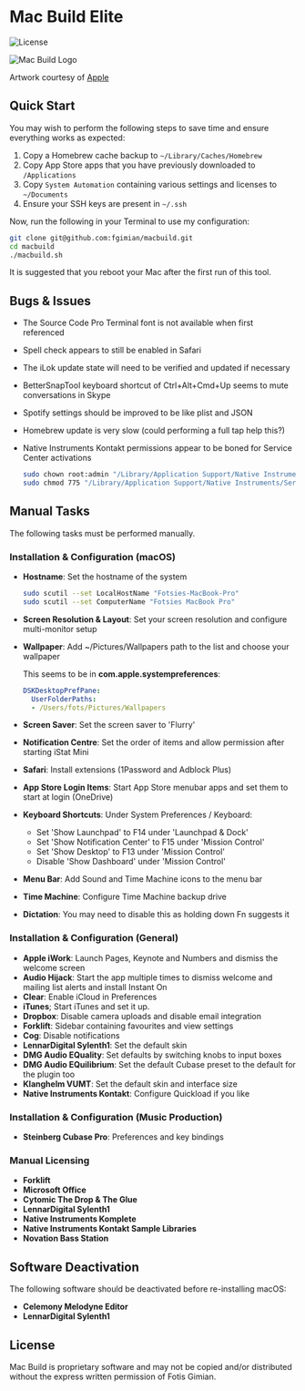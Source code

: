 # Mac Build Elite

![License](https://img.shields.io/badge/license-Proprietary-blue.svg)

![Mac Build Logo](https://raw.githubusercontent.com/fgimian/macbuild/master/images/macbuild-logo.png)

Artwork courtesy of [Apple](http://www.apple.com)

## Quick Start

You may wish to perform the following steps to save time and ensure everything
works as expected:

1. Copy a Homebrew cache backup to `~/Library/Caches/Homebrew`
2. Copy App Store apps that you have previously downloaded to `/Applications`
3. Copy `System Automation` containing various settings and licenses to `~/Documents`
4. Ensure your SSH keys are present in `~/.ssh`

Now, run the following in your Terminal to use my configuration:

```bash
git clone git@github.com:fgimian/macbuild.git
cd macbuild
./macbuild.sh
```

It is suggested that you reboot your Mac after the first run of this tool.

## Bugs & Issues

* The Source Code Pro Terminal font is not available when first referenced
* Spell check appears to still be enabled in Safari
* The iLok update state will need to be verified and updated if necessary
* BetterSnapTool keyboard shortcut of Ctrl+Alt+Cmd+Up seems to mute conversations in Skype
* Spotify settings should be improved to be like plist and JSON
* Homebrew update is very slow (could performing a full tap help this?)
* Native Instruments Kontakt permissions appear to be boned for Service Center activations

    ```bash
    sudo chown root:admin "/Library/Application Support/Native Instruments/Service Center"
    sudo chmod 775 "/Library/Application Support/Native Instruments/Service Center"
    ```

## Manual Tasks

The following tasks must be performed manually.

### Installation & Configuration (macOS)

* **Hostname**: Set the hostname of the system

    ```bash
    sudo scutil --set LocalHostName "Fotsies-MacBook-Pro"
    sudo scutil --set ComputerName "Fotsies MacBook Pro"
    ```

* **Screen Resolution & Layout**: Set your screen resolution and configure multi-monitor setup
* **Wallpaper**: Add ~/Pictures/Wallpapers path to the list and choose your wallpaper

    This seems to be in **com.apple.systempreferences**:

    ```yaml
    DSKDesktopPrefPane:
      UserFolderPaths:
      - /Users/fots/Pictures/Wallpapers
    ```

* **Screen Saver**: Set the screen saver to 'Flurry'
* **Notification Centre**: Set the order of items and allow permission after starting iStat Mini
* **Safari**: Install extensions (1Password and Adblock Plus)
* **App Store Login Items**: Start App Store menubar apps and set them to start
  at login (OneDrive)
* **Keyboard Shortcuts**: Under System Preferences / Keyboard:
    - Set 'Show Launchpad' to F14 under 'Launchpad & Dock'
    - Set 'Show Notification Center' to F15 under 'Mission Control'
    - Set 'Show Desktop' to F13 under 'Mission Control'
    - Disable 'Show Dashboard' under 'Mission Control'
* **Menu Bar**: Add Sound and Time Machine icons to the menu bar
* **Time Machine**: Configure Time Machine backup drive
* **Dictation**: You may need to disable this as holding down Fn suggests it

### Installation & Configuration (General)

* **Apple iWork**: Launch Pages, Keynote and Numbers and dismiss the welcome
  screen
* **Audio Hijack**: Start the app multiple times to dismiss welcome and mailing
  list alerts and install Instant On
* **Clear**: Enable iCloud in Preferences
* **iTunes**; Start iTunes and set it up.
* **Dropbox**: Disable camera uploads and disable email integration
* **Forklift**: Sidebar containing favourites and view settings
* **Cog**: Disable notifications
* **LennarDigital Sylenth1**: Set the default skin
* **DMG Audio EQuality**: Set defaults by switching knobs to input boxes
* **DMG Audio EQuilibrium**: Set the default Cubase preset to the default for the plugin too
* **Klanghelm VUMT**: Set the default skin and interface size
* **Native Instruments Kontakt**: Configure Quickload if you like

### Installation & Configuration (Music Production)

* **Steinberg Cubase Pro**: Preferences and key bindings

### Manual Licensing

* **Forklift**
* **Microsoft Office**
* **Cytomic The Drop & The Glue**
* **LennarDigital Sylenth1**
* **Native Instruments Komplete**
* **Native Instruments Kontakt Sample Libraries**
* **Novation Bass Station**

## Software Deactivation

The following software should be deactivated before re-installing macOS:

* **Celemony Melodyne Editor**
* **LennarDigital Sylenth1**

## License

Mac Build is proprietary software and may not be copied and/or distributed
without the express written permission of Fotis Gimian.
